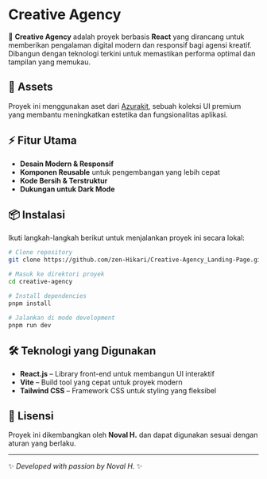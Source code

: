 # Creative Agency

🚀 **Creative Agency** adalah proyek berbasis **React** yang dirancang untuk memberikan pengalaman digital modern dan responsif bagi agensi kreatif. Dibangun dengan teknologi terkini untuk memastikan performa optimal dan tampilan yang memukau.

## 🎨 Assets
Proyek ini menggunakan aset dari [Azurakit](https://azurakit.vercel.app/product/gsveMBZj4uAEFyKaJHlSgw==), sebuah koleksi UI premium yang membantu meningkatkan estetika dan fungsionalitas aplikasi.

## ⚡ Fitur Utama
- **Desain Modern & Responsif**
- **Komponen Reusable** untuk pengembangan yang lebih cepat
- **Kode Bersih & Terstruktur**
- **Dukungan untuk Dark Mode**

## 📦 Instalasi
Ikuti langkah-langkah berikut untuk menjalankan proyek ini secara lokal:

```sh
# Clone repository
git clone https://github.com/zen-Hikari/Creative-Agency_Landing-Page.git

# Masuk ke direktori proyek
cd creative-agency

# Install dependencies
pnpm install

# Jalankan di mode development
pnpm run dev
```

## 🛠 Teknologi yang Digunakan
- **React.js** – Library front-end untuk membangun UI interaktif
- **Vite** – Build tool yang cepat untuk proyek modern
- **Tailwind CSS** – Framework CSS untuk styling yang fleksibel

## 📄 Lisensi
Proyek ini dikembangkan oleh **Noval H.** dan dapat digunakan sesuai dengan aturan yang berlaku.

---
✨ *Developed with passion by Noval H.* ✨
